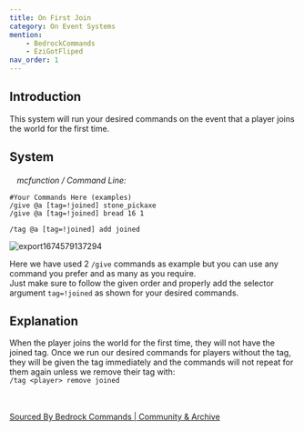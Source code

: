 ```yaml
---
title: On First Join
category: On Event Systems
mention:
    - BedrockCommands
    - EziGotFliped
nav_order: 1
---
```


## Introduction

This system will run your desired commands on the event that a player joins the world for the first time.

## System

ㅤ*mcfunction / Command Line:*
```
#Your Commands Here (examples)
/give @a [tag=!joined] stone_pickaxe
/give @a [tag=!joined] bread 16 1

/tag @a [tag=!joined] add joined
```
![export1674579137294](https://user-images.githubusercontent.com/99989764/214612590-1555d2fd-9a68-4e28-ae7f-d1768e21dff2.png)

Here we have used 2 `/give` commands as example but you can use any command you prefer and as many as you require.<br>
Just make sure to follow the given order and properly add the selector argument ` tag=!joined ` as shown for your desired commands.

## Explanation

When the player joins the world for the first time, they will not have the joined tag.
Once we run our desired commands for players without the tag, they will be given the tag immediately and the commands will not repeat for them again unless we remove their tag with:<br>
`/tag <player> remove joined`<br>
<br>
<br>

[Sourced By Bedrock Commands | Community & Archive](https://discord.gg/SYstTYx5G5)
